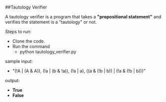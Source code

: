 ##Tautology Verifier

A tautology verifier is a program that takes a **"propositional statement"** and verifies the statement
is a "tautology" or not.

Steps to run:
- Clone the code.
- Run the command
    - python tautology_verifier.py

sample input:
  - "(!A | (A & A)), (!a | (b & !a)), (!a | a), ((a & (!b | b)) | (!a & (!b | b)))"
 
output: 
  - **True**
  - **False**
